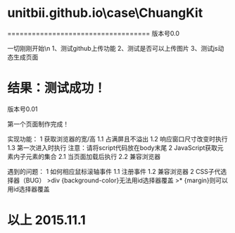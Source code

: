 # unitbii.github.io\case\ChuangKit

===================================
版本号0.0

一切刚刚开始\n
  1、测试github上传功能
  2、测试是否可以上传图片
  3、测试js动态生成页面

结果：测试成功！
===================================
版本号0.01

第一个页面制作完成！

实现功能：
  1 获取浏览器的宽/高
    1.1 占满屏且不溢出
    1.2 响应窗口尺寸改变时执行
    1.3 第一次进入时执行
    注意：请将script代码放在body末尾
  2 JavaScript获取元素内子元素的集合
    2.1 当页面加载后执行
    2.2 兼容浏览器

遇到的问题：
  1 如何相应鼠标滚轴事件
    1.1 注册事件
    1.2 兼容浏览器
  2 CSS子代选择器（BUG）
    >div {background-color}无法用id选择器覆盖
    >* {margin}则可以用id选择器覆盖

以上 2015.11.1
===================================
